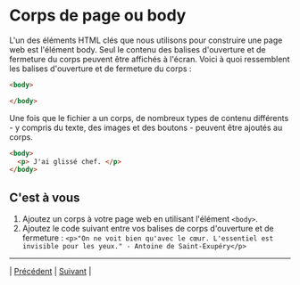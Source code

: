 # Corps de page ou body
L'un des éléments HTML clés que nous utilisons pour construire une page web est l'élément body. Seul le contenu des balises d'ouverture et de fermeture du corps peuvent être affichés à l'écran. Voici à quoi ressemblent les balises d'ouverture et de fermeture du corps :

```html
<body>

</body>
```
Une fois que le fichier a un corps, de nombreux types de contenu différents - y compris du texte, des images et des boutons - peuvent être ajoutés au corps.

```html
<body>
  <p> J'ai glissé chef. </p>
</body>
```

## C'est à vous

1. Ajoutez un corps à votre page web en utilisant l'élément `<body>`.
2. Ajoutez le code suivant entre vos balises de corps d'ouverture et de fermeture : `<p>"On ne voit bien qu'avec le cœur. L'essentiel est invisible pour les yeux." - Antoine de Saint-Exupéry</p>`

___
| [Précédent](./2-anatomie.md)       | [Suivant](./4-structure.md)        |
